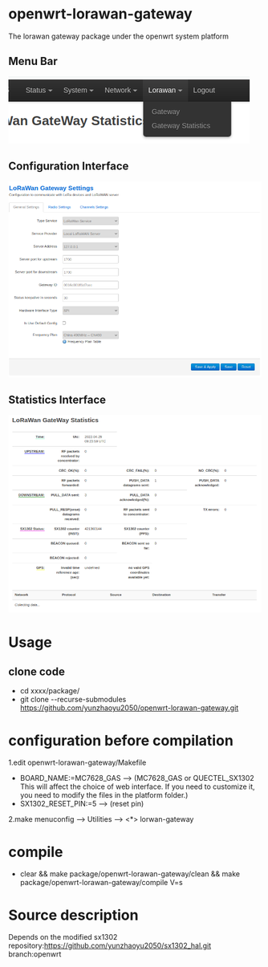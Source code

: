 # openwrt-lorawan-gateway
The lorawan gateway package under the openwrt system platform
## Menu Bar

![menu](./docs/lorawan_menu.png)

## Configuration Interface

<img src="./docs/lorawan_gateway_setting_general_settings.png" alt="lorawan_gateway_setting_general_settings" style="zoom:80%;" />

## Statistics Interface

<img src="./docs/lorawan_gateway_statistics.png" alt="lorawan_gateway_statistics" style="zoom:80%;" />

# Usage

## clone code

- cd xxxx/package/
- git clone --recurse-submodules https://github.com/yunzhaoyu2050/openwrt-lorawan-gateway.git

# configuration before compilation
1.edit openwrt-lorawan-gateway/Makefile
<br>
- BOARD_NAME:=MC7628_GAS  -->  (MC7628_GAS or QUECTEL_SX1302 This will affect the choice of web interface. If you need to customize it, you need to modify the files in the platform folder.)
- SX1302_RESET_PIN:=5  -->  (reset pin)

2.make menuconfig --> Utilities -->  <*> lorwan-gateway
<br>

# compile
- clear && make package/openwrt-lorawan-gateway/clean && make package/openwrt-lorawan-gateway/compile V=s

# Source description
Depends on the modified sx1302 repository:https://github.com/yunzhaoyu2050/sx1302_hal.git   branch:openwrt
